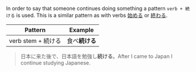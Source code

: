 In order to say that someone continues doing something a pattern `verb + 続ける` is used. This is a similar pattern as with verbs [始める](65) or [終わる](96).

|Pattern|Example|
|-|-|
|verb stem + 続ける|食べ**続ける**|

>日本に来た後で、日本語を勉強し**続ける**。After I came to Japan I continue studying Japanese.